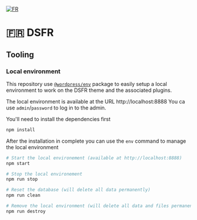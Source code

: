 [![FR](https://img.shields.io/badge/lang-fr-blue.svg)](https://github.com/BeAPI/dsfr/blob/develop/README.md)

# 🇫🇷 DSFR

## Tooling

### Local environment

This repository use [`@wordpress/env`](https://www.npmjs.com/package/@wordpress/env) package to easily setup a local
environment to work on the DSFR theme and the associated plugins.

The local environment is available at the URL http://localhost:8888
You ca use `admin`/`password` to log in to the admin.

You'll need to install the dependencies first 
```bash
npm install
```

After the installation in complete you can use the `env` command to manage the local environment
```bash
# Start the local environement (available at http://localhost:8888)
npm start

# Stop the local environement
npm run stop

# Reset the database (will delete all data permanently)
npm run clean

# Remove the local environment (will delete all data and files permanently)
npm run destroy
```
